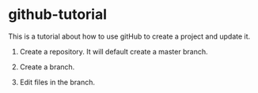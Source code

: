 # github-tutorial
This is a tutorial about how to use gitHub to create a project and update it.

1. Create a repository. It will default create a master branch. 

2. Create a branch.

3. Edit files in the branch. 
